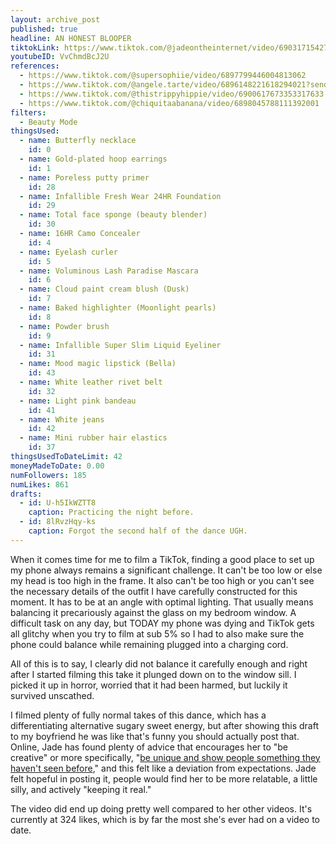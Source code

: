 ```yaml
---
layout: archive_post
published: true
headline: AN HONEST BLOOPER
tiktokLink: https://www.tiktok.com/@jadeontheinternet/video/6903171542704721157
youtubeID: VvChmdBcJ2U
references:
  - https://www.tiktok.com/@supersophiie/video/6897799446004813062
  - https://www.tiktok.com/@angele.tarte/video/6896148221618294021?sender_device=pc&sender_web_id=6891999718790268421&is_from_webapp=1
  - https://www.tiktok.com/@thistrippyhippie/video/6900617673353317633
  - https://www.tiktok.com/@chiquitaabanana/video/6898045788111392001
filters:
  - Beauty Mode
thingsUsed:
  - name: Butterfly necklace
    id: 0
  - name: Gold-plated hoop earrings
    id: 1
  - name: Poreless putty primer
    id: 28
  - name: Infallible Fresh Wear 24HR Foundation
    id: 29
  - name: Total face sponge (beauty blender)
    id: 30
  - name: 16HR Camo Concealer
    id: 4
  - name: Eyelash curler
    id: 5
  - name: Voluminous Lash Paradise Mascara
    id: 6
  - name: Cloud paint cream blush (Dusk)
    id: 7
  - name: Baked highlighter (Moonlight pearls)
    id: 8
  - name: Powder brush
    id: 9
  - name: Infallible Super Slim Liquid Eyeliner
    id: 31
  - name: Mood magic lipstick (Bella)
    id: 43
  - name: White leather rivet belt
    id: 32
  - name: Light pink bandeau
    id: 41
  - name: White jeans
    id: 42
  - name: Mini rubber hair elastics
    id: 37
thingsUsedToDateLimit: 42
moneyMadeToDate: 0.00
numFollowers: 185
numLikes: 861
drafts:
  - id: U-h5IkWZTT8
    caption: Practicing the night before.
  - id: 8lRvzHqy-ks
    caption: Forgot the second half of the dance UGH.
---
```


When it comes time for me to film a TikTok, finding a good place to set up my phone always remains a significant challenge. It can't be too low or else my head is too high in the frame. It also can't be too high or you can't see the necessary details of the outfit I have carefully constructed for this moment. It has to be at an angle with optimal lighting. That usually means balancing it precariously against the glass on my bedroom window. A difficult task on any day, but TODAY my phone was dying and TikTok gets all glitchy when you try to film at sub 5% so I had to also make sure the phone could balance while remaining plugged into a charging cord.

All of this is to say, I clearly did not balance it carefully enough and right after I started filming this take it plunged down on to the window sill. I picked it up in horror, worried that it had been harmed, but luckily it survived unscathed.

I filmed plenty of fully normal takes of this dance, which has a differentiating alternative sugary sweet energy, but after showing this draft to my boyfriend he was like that's funny you should actually post that. Online, Jade has found plenty of advice that encourages her to "be creative" or more specifically, "[be unique and show people something they haven't seen before](https://thetab.com/uk/2020/01/17/how-to-get-tik-tok-famous-138720)," and this felt like a deviation from expectations. Jade felt hopeful in posting it, people would find her to be more relatable, a little silly, and actively "keeping it real."

The video did end up doing pretty well compared to her other videos. It's currently at 324 likes, which is by far the most she's ever had on a video to date.
